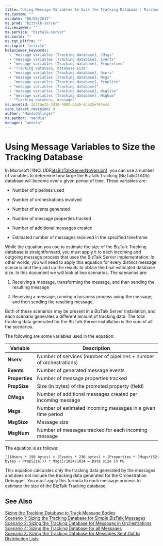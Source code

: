 ```yaml
---
title: "Using Message Variables to Size the Tracking Database | Microsoft Docs"
ms.custom: ""
ms.date: "06/08/2017"
ms.prod: "biztalk-server"
ms.reviewer: ""
ms.service: "biztalk-server"
ms.suite: ""
ms.tgt_pltfrm: ""
ms.topic: "article"
helpviewer_keywords: 
  - "message variables [Tracking database], CMsgs"
  - "message variables [Tracking database], Events"
  - "message variables [Tracking database], Properties"
  - "Tracking database, database size"
  - "message variables [Tracking database], Nserv"
  - "message variables [Tracking database], Msgs"
  - "message variables [Tracking database], PropSize"
  - "message variables [Tracking database]"
  - "message variables [Tracking database], MsgSize"
  - "message variables [Tracking database], MsgNum"
  - "Tracking database, messages"
ms.assetid: 2d31ae25-3d16-4002-b5a5-dca25e764ecd
caps.latest.revision: 9
author: "MandiOhlinger"
ms.author: "mandia"
manager: "anneta"
---
```

# Using Message Variables to Size the Tracking Database
In Microsoft [!INCLUDE[btsBizTalkServerNoVersion](../includes/btsbiztalkservernoversion-md.md)], you can use a number of variables to determine how large the BizTalk Tracking (BizTalkDTADb) database will become over a given period of time. These variables are:  
  
-   Number of pipelines used  
  
-   Number of orchestrations involved  
  
-   Number of events generated  
  
-   Number of message properties tracked  
  
-   Number of additional messages created  
  
-   Estimated number of messages received in the specified timeframe  
  
 While the equation you use to estimate the size of the BizTalk Tracking database is straightforward, you must apply it to each incoming and outgoing message process that uses the BizTalk Server implementation. In other words, you will need to apply this equation for every distinct message scenario and then add up the results to obtain the final estimated database size. In this document we will look at two scenarios. The scenarios are:  
  
1.  Receiving a message, transforming the message, and then sending the resulting message  
  
2.  Receiving a message, running a business process using the message, and then sending the resulting message.  
  
 Both of these scenarios may be present in a BizTalk Server installation, and each scenario generates a different amount of tracking data. The total tracking data generated for the BizTalk Server installation is the sum of all the scenarios.  
  
 The following are some variables used in the equation:  
  
|Variable|Description|  
|--------------|-----------------|  
|**Nserv**|Number of services (number of pipelines + number of orchestrations)|  
|**Events**|Number of generated message events|  
|**Properties**|Number of message properties tracked|  
|**PropSize**|Size (in bytes) of the promoted property (field)|  
|**CMsgs**|Number of additional messages created per incoming message|  
|**Msgs**|Number of estimated incoming messages in a given time period|  
|**MsgSize**|Message size|  
|**MsgNum**|Number of messages tracked for each incoming message|  
  
 The equation is as follows:  
  
```  
[((Nserv * 150 bytes) + (Events * 230 bytes) + (Properties * CMsgs*(52 bytes + PropSize))) * Msgs]/1024/1024 = Data size in MB  
```  
  
 This equation calculates only the tracking data generated by the messages and does not include the tracking data generated for the Orchestration Debugger. You must apply this formula to each message process to estimate the size of the BizTalk Tracking database.  
  
## See Also  
 [Sizing the Tracking Database to Track Message Bodies](../core/sizing-the-tracking-database-to-track-message-bodies.md)   
 [Scenario 1: Sizing the Tracking Database  for Simple BizTalk Messages](../core/scenario-1-sizing-the-tracking-database-for-simple-biztalk-messages.md)   
 [Scenario 2: Sizing the Tracking Database  for Messages in Orchestrations](../core/scenario-2-sizing-the-tracking-database-for-messages-in-orchestrations.md)   
 [Scenario 4: Sizing the Tracking Database for all Messages](../core/scenario-4-sizing-the-tracking-database-for-all-messages.md)   
 [Scenario 3: Sizing the Tracking Database  for Messages Sent Out to Distribution Lists](../core/scenario-3-size-the-tracking-database-for-messages-sent-to-distribution-lists.md)